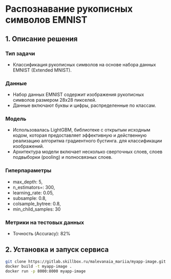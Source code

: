 # Распознавание рукописных символов EMNIST

## 1. Описание решения
### Тип задачи
- Классификация рукописных символов на основе набора данных EMNIST (Extended MNIST).

### Данные
- Набор данных EMNIST содержит изображения рукописных символов размером 28x28 пикселей.
- Данные включают буквы и цифры, распределенные по классам.

### Модель
- Использовалась LightGBM, библиотеке с открытым исходным кодом, которая предоставляет эффективную и действенную реализацию алгоритма градиентного бустинга. для классификации изображений.
- Архитектура модели включает несколько сверточных слоев, слоев подвыборки (pooling) и полносвязных слоев.

### Гиперпараметры
- max_depth: 5,
- n_estimators=: 300,
- learning_rate: 0.05,
- subsample: 0.8,
- colsample_bytree: 0.8,
- min_child_samples: 30


### Метрики на тестовых данных
- Точность (Accuracy): 82%


## 2. Установка и запуск сервиса

```bash
git clone https://gitlab.skillbox.ru/malevanaia_mariia/myapp-image.git
docker build -t myapp-image .
docker run -p 8000:8000 myapp-image
```
